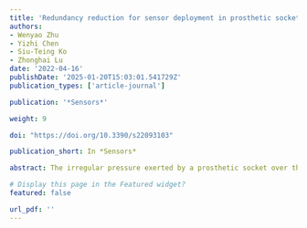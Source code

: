 ```yaml
---
title: 'Redundancy reduction for sensor deployment in prosthetic socket: A case study'
authors:
- Wenyao Zhu
- Yizhi Chen
- Siu-Teing Ko
- Zhonghai Lu
date: '2022-04-16'
publishDate: '2025-01-20T15:03:01.541729Z'
publication_types: ['article-journal']

publication: '*Sensors*'

weight: 9

doi: "https://doi.org/10.3390/s22093103"

publication_short: In *Sensors*

abstract: The irregular pressure exerted by a prosthetic socket over the residual limb is one of the major factors that cause the discomfort of amputees using artificial limbs. By deploying the wearable sensors inside the socket, the interfacial pressure distribution can be studied to find the active regions and rectify the socket design. In this case study, a clustering-based analysis method is presented to evaluate the density and layout of these sensors, which aims to reduce the local redundancy of the sensor deployment. In particular, a Self-Organizing Map (SOM) and K-means algorithm are employed to find the clustering results of the sensor data, taking the pressure measurement of a predefined sensor placement as the input. Then, one suitable clustering result is selected to detect the layout redundancy from the input area. After that, the Pearson correlation coefficient (PCC) is used as a similarity metric to guide the removal of redundant sensors and generate a new sparser layout. The Jenson–Shannon Divergence (JSD) and the mean pressure are applied as posterior validation metrics that compare the pressure features before and after sensor removal. A case study of a clinical trial with two sensor strips is used to prove the utility of the clustering-based analysis method. The sensors on the posterior and medial regions are suggested to be reduced, and the main pressure features are kept. The proposed method can help sensor designers optimize sensor configurations for intra-socket measurements and thus assist the prosthetists in improving the socket fitting.

# Display this page in the Featured widget?
featured: false

url_pdf: ''
---
```

